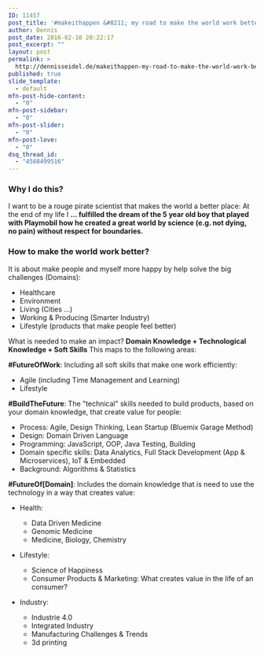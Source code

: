```yaml
---
ID: 11457
post_title: '#makeithappen &#8211; my road to make the world work better &#8211; overview'
author: Dennis
post_date: 2016-02-10 20:22:17
post_excerpt: ""
layout: post
permalink: >
  http://dennisseidel.de/makeithappen-my-road-to-make-the-world-work-better-overview/
published: true
slide_template:
  - default
mfn-post-hide-content:
  - "0"
mfn-post-sidebar:
  - "0"
mfn-post-slider:
  - "0"
mfn-post-love:
  - "0"
dsq_thread_id:
  - "4568499516"
---
```

### Why I do this?

I want to be a rouge pirate scientist that makes the world a better place: At the end of my life I **... fulfilled the dream of the 5 year old boy that played with Playmobil how he created a great world by science (e.g. not dying, no pain) without respect for boundaries.** 

### How to make the world work better?

It is about make people and myself more happy by help solve the big challenges (Domains):

- Healthcare
- Environment
- Living (Cities ...)
- Working & Producing (Smarter Industry)
- Lifestyle (products that make people feel better)

What is needed to make an impact? **Domain Knowledge + Technological Knowledge + Soft Skills** This maps to the following areas: 

**#FutureOfWork**: Including all soft skills that make one work efficiently:

- Agile (including Time Management and Learning)
- Lifestyle


**#BuildTheFuture**: The "technical" skills needed to build products, based on your domain knowledge, that create value for people:

- Process: Agile, Design Thinking, Lean Startup (Bluemix Garage Method)
- Design: Domain Driven Language
- Programming: JavaScript, OOP, Java Testing, Building
- Domain specific skills: Data Analytics, Full Stack Development (App & Microservices), IoT & Embedded
- Background: Algorithms & Statistics


**#FutureOf[Domain]**: Includes the domain knowledge that is need to use the technology in a way that creates value: 

- Health:
  - Data Driven Medicine
  - Genomic Medicine
  - Medicine, Biology, Chemistry


- Lifestyle:
  - Science of Happiness
  - Consumer Products & Marketing: What creates value in the life of an consumer?

- Industry:
  - Industrie 4.0
  - Integrated Industry
  - Manufacturing Challenges & Trends
  - 3d printing